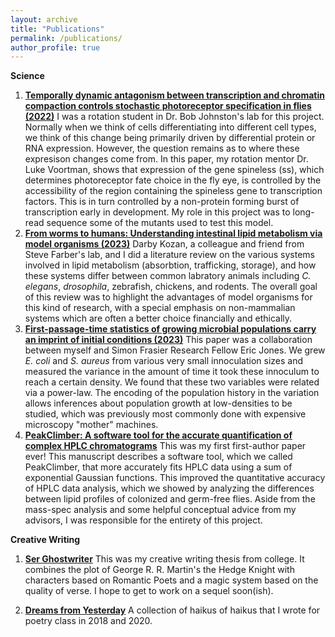 ```yaml
---
layout: archive
title: "Publications"
permalink: /publications/
author_profile: true
---
```


**Science**

1. **[Temporally dynamic antagonism between transcription and chromatin compaction controls stochastic photoreceptor specification in flies (2022)](https://www.cell.com/developmental-cell/pdf/S1534-5807(22)00457-9.pdf)** I was a rotation student in Dr. Bob Johnston's lab for this project. Normally when we think of cells differentiating into different cell types, we think of this change being primarily driven by differential protein or RNA expression. However, the question remains as to where these expresison changes come from. In this paper, my rotation mentor Dr. Luke Voortman, shows that expression of the gene spineless (ss), which determines photoreceptor fate choice in the fly eye, is controlled by the accessibility of the region containing the spineless gene to transcription factors. This is in turn controlled by a non-protein forming burst of transcription early in development. My role in this project was to long-read sequence some of the mutants used to test this model. 
2. **[From worms to humans: Understanding intestinal lipid metabolism via model organisms (2023)](https://www.sciencedirect.com/science/article/abs/pii/S1388198123000148)** Darby Kozan, a colleague and friend from Steve Farber's lab, and I did a literature review on the various systems involved in lipid metabolism (absorbtion, trafficking, storage), and how these systems differ between common labratory animals including *C. elegans*, *drosophila*, zebrafish, chickens, and rodents. The overall goal of this review was to highlight the advantages of model organisms for this kind of research, with a special emphasis on non-mammalian systems which are often a better choice financially and ethically.
3. **[First-passage-time statistics of growing microbial populations carry an imprint of initial conditions (2023)](https://www.nature.com/articles/s41598-023-48726-w)** This paper was a collaboration between myself and Simon Frasier Research Fellow Eric Jones. We grew *E. coli* and *S. aureus* from various very small innoculation sizes and measured the variance in the amount of time it took these innoculum to reach a certain density. We found that these two variables were related via a power-law. The encoding of the population history in the variation allows inferences about population growth at low-densities to be studied, which was previously most commonly done with expensive microscopy "mother" machines.
4. **[PeakClimber: A software tool for the accurate quantification of complex HPLC chromatograms](https://www.sciencedirect.com/science/article/pii/S1570023225002752?via%3Dihub)** This was my first first-author paper ever! This manuscript describes a software tool, which we called PeakClimber, that more accurately fits HPLC data using a sum of exponential Gaussian functions. This improved the quantitative accuracy of HPLC data analysis, which we showed by analyzing the differences between lipid profiles of colonized and germ-free flies. Aside from the mass-spec analysis and some helpful conceptual advice from my advisors, I was responsible for the entirety of this project. 

**Creative Writing** 

1. **[Ser Ghostwriter](https://www.amazon.com/Ser-Ghostwriter-Joshua-Derrick-ebook/dp/B09NT3S21C/ref=sr_1_1?crid=2NYXTGE0B0Y2&keywords=ser+ghostwriter&qid=1707165309&sprefix=ser+ghostwriter%2Caps%2C71&sr=8-1)** This was my creative writing thesis from college. It combines the plot of George R. R. Martin's the Hedge Knight with characters based on Romantic Poets and a magic system based on the quality of verse. I hope to get to work on a sequel soon(ish).

2. **[Dreams from Yesterday](https://cmsw.mit.edu/wp/wp-content/uploads/form-maker/Dreams%20from%20Yesterday.pdf)** A collection of haikus of haikus that I wrote for poetry class in 2018 and 2020. 
